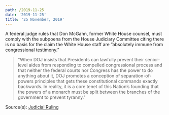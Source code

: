 ```yaml
---
path: /2019-11-25
date: '2019-11-25'
title: '25 November, 2019'
---
```

A federal judge rules that Don McGahn, former White House counsel, must comply with the subpoena from the House Judiciary Committee citing there is no basis for the claim the White House staff are ”absolutely immune from congressional testimony.”

> "When DOJ insists that Presidents can lawfully prevent their senior-level aides from responding to compelled congressional process and that neither the federal courts nor Congress has the power to do anything about it, DOJ promotes a conception of separation-of-powers principles that gets these constitutional commands exactly backwards. In reality, it is a core tenet of this Nation’s founding that the powers of a monarch must be split between the branches of the government to prevent tyranny."

<span class=“sources”>

Source(s): [Judicial Ruling](https://assets.documentcloud.org/documents/6560656/JACKSON-MCGAHN-RULING.pdf)

</span>


